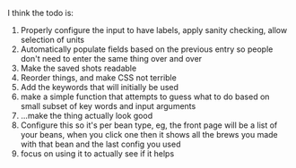 I think the todo is:
1. Properly configure the input to have labels, apply sanity checking, allow selection of units
2. Automatically populate fields based on the previous entry so people don't need to enter the same thing over and over
3. Make the saved shots readable
4. Reorder things, and make CSS not terrible
5. Add the keywords that will initially be used
6. make a simple function that attempts to guess what to do based on small subset of key words and input arguments
7. ...make the thing actually look good
8. Configure this so it's per bean type, eg, the front page will be a list of your beans, when you click one then it shows all the brews you made with that bean and the last config you used
9. focus on using it to actually see if it helps